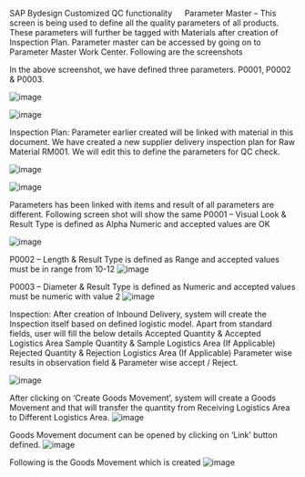 

SAP Bydesign Customized QC functionality
 
Parameter Master – This screen is being used to define all the quality parameters of all products. These parameters will further be tagged with Materials after creation of Inspection Plan. Parameter master can be accessed by going on to Parameter Master Work Center. 
Following are the screenshots 
 

 

In the above screenshot, we have defined three parameters. P0001, P0002 & P0003. 


![image](https://user-images.githubusercontent.com/79970797/109964717-0adcea00-7d14-11eb-8a9e-7a4ca1a34e4d.png)

![image](https://user-images.githubusercontent.com/79970797/109964820-2c3dd600-7d14-11eb-802e-870325033693.png)






Inspection Plan: Parameter earlier created will be linked with material in this document. We have created a new supplier delivery inspection plan for Raw Material RM001. We will edit this to define the parameters for QC check. 

 ![image](https://user-images.githubusercontent.com/79970797/109964856-39f35b80-7d14-11eb-98d5-a9e21919c0a1.png)

![image](https://user-images.githubusercontent.com/79970797/109964895-424b9680-7d14-11eb-860d-b6740caa4022.png)


 

Parameters has been linked with items and result of all parameters are different. Following screen shot will show the same 
P0001 – Visual Look & Result Type is defined as Alpha Numeric and accepted values are OK 
 
 ![image](https://user-images.githubusercontent.com/79970797/109964943-51324900-7d14-11eb-82e6-93cfa651f2a3.png)


P0002 – Length & Result Type is defined as Range and accepted values must be in range from 10-12
![image](https://user-images.githubusercontent.com/79970797/109964961-568f9380-7d14-11eb-8deb-4687bb218f0b.png)

 

P0003 – Diameter & Result Type is defined as Numeric and accepted values must be numeric with value 2
 ![image](https://user-images.githubusercontent.com/79970797/109964991-60b19200-7d14-11eb-8c60-3c657b32e0d1.png)

 
Inspection: After creation of Inbound Delivery, system will create the Inspection itself based on defined logistic model. Apart from standard fields, user will fill the below details 
Accepted Quantity & Accepted Logistics Area
Sample Quantity & Sample Logistics Area (If Applicable)
Rejected Quantity & Rejection Logistics Area (If Applicable)
Parameter wise results in observation field & Parameter wise accept / Reject. 

![image](https://user-images.githubusercontent.com/79970797/109965027-6ad39080-7d14-11eb-9d0c-30bc19eff1fc.png)


After clicking on ‘Create Goods Movement’, system will create a Goods Movement and that will transfer the quantity from Receiving Logistics Area to Different Logistics Area. 
 ![image](https://user-images.githubusercontent.com/79970797/109965065-78891600-7d14-11eb-8468-3db70bc5b167.png)

 
Goods Movement document can be opened by clicking on ‘Link’ button defined. 
 ![image](https://user-images.githubusercontent.com/79970797/109965095-80e15100-7d14-11eb-83f8-124f12ad2569.png)


Following is the Goods Movement which is created 
 ![image](https://user-images.githubusercontent.com/79970797/109965118-876fc880-7d14-11eb-8c90-a833dbb1f05b.png)


